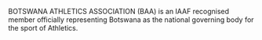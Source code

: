 BOTSWANA ATHLETICS ASSOCIATION (BAA) is an IAAF recognised member officially representing Botswana as the national governing body for the sport of Athletics.
